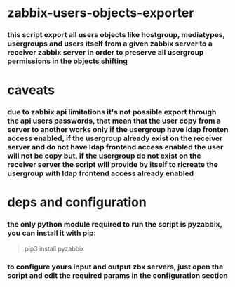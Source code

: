 # zabbix-users-objects-exporter

### this script export all users objects like hostgroup, mediatypes, usergroups and users itself from a given zabbix server to a receiver zabbix server in order to preserve all usergroup permissions in the objects shifting


# caveats
### due to zabbix api limitations it's not possible export through the api users passwords, that mean that the user copy from a server to another works only if the usergroup have ldap fronten access enabled, if the usergroup already exist on the receiver server and do not have ldap frontend access enabled the user will not be copy but, if the usergroup do not exist on the receiver server the script will provide by itself to ricreate the usergroup with ldap frontend access already enabled


# deps and configuration
### the only python module required to run the script is pyzabbix, you can install it with pip:
> pip3 install pyzabbix
### to configure yours input and output zbx servers, just open the script and edit the required params in the configuration section   
